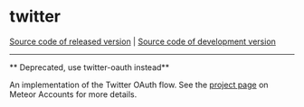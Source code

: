 # twitter
[Source code of released version](https://github.com/meteor/meteor/tree/master/packages/deprecated/twitter) | [Source code of development version](https://github.com/meteor/meteor/tree/devel/packages/deprecated/twitter)
***

** Deprecated, use twitter-oauth instead**

An implementation of the Twitter OAuth flow. See the [project
page](https://docs.meteor.com/api/accounts) on Meteor Accounts for more
details.

